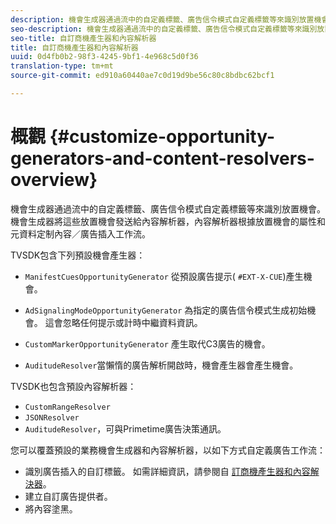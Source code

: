 ```yaml
---
description: 機會生成器通過流中的自定義標籤、廣告信令模式自定義標籤等來識別放置機會。 機會生成器將這些放置機會發送給內容解析器，內容解析器根據放置機會的屬性和元資料定制內容／廣告插入工作流。
seo-description: 機會生成器通過流中的自定義標籤、廣告信令模式自定義標籤等來識別放置機會。 機會生成器將這些放置機會發送給內容解析器，內容解析器根據放置機會的屬性和元資料定制內容／廣告插入工作流。
seo-title: 自訂商機產生器和內容解析器
title: 自訂商機產生器和內容解析器
uuid: 0d4fb0b2-98f3-4245-9bf1-4e968c5d0f36
translation-type: tm+mt
source-git-commit: ed910a60440ae7c0d19d9be56c80c8bdbc62bcf1

---
```



# 概觀 {#customize-opportunity-generators-and-content-resolvers-overview}

機會生成器通過流中的自定義標籤、廣告信令模式自定義標籤等來識別放置機會。 機會生成器將這些放置機會發送給內容解析器，內容解析器根據放置機會的屬性和元資料定制內容／廣告插入工作流。

TVSDK包含下列預設機會產生器：

* `ManifestCuesOpportunityGenerator` 從預設廣告提示( `#EXT-X-CUE`)產生機會。

* `AdSignalingModeOpportunityGenerator` 為指定的廣告信令模式生成初始機會。 這會忽略任何提示或計時中繼資料資訊。
* `CustomMarkerOpportunityGenerator` 產生取代C3廣告的機會。
* `AuditudeResolver`當懶惰的廣告解析開啟時，機會產生器會產生機會。

TVSDK也包含預設內容解析器：

* `CustomRangeResolver`
* `JSONResolver`
* `AuditudeResolver`，可與Primetime廣告決策通訊。

您可以覆蓋預設的業務機會生成器和內容解析器，以如下方式自定義廣告工作流：

* 識別廣告插入的自訂標籤。 如需詳細資訊，請參閱自 [訂商機產生器和內容解決器](../../../../tvsdk-3x-android-prog/android-3x-advertising/ad-insertion/content-resolver/android-3x-content-resolver.md)。
* 建立自訂廣告提供者。
* 將內容塗黑。
